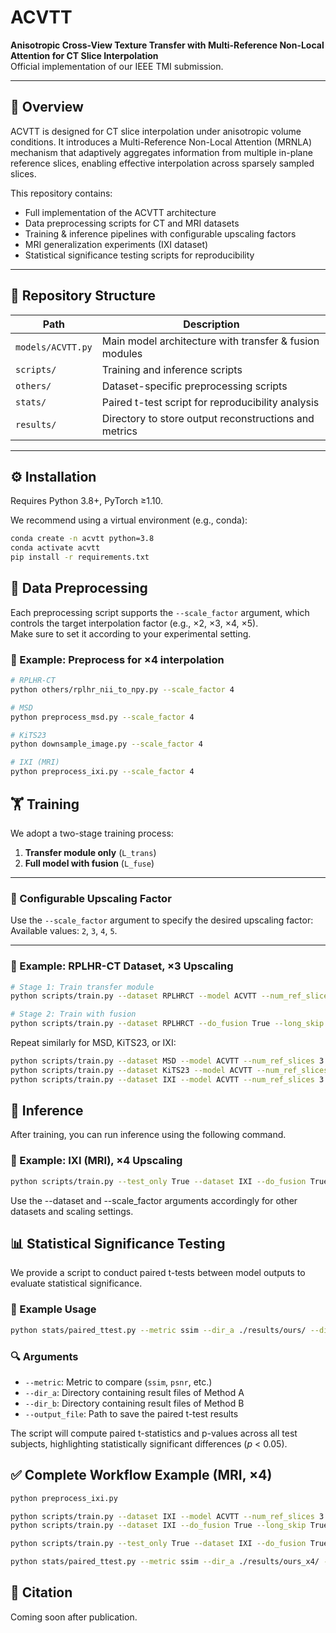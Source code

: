 # ACVTT
**Anisotropic Cross-View Texture Transfer with Multi-Reference Non-Local Attention for CT Slice Interpolation**  
Official implementation of our IEEE TMI submission.

---

## 🔧 Overview
ACVTT is designed for CT slice interpolation under anisotropic volume conditions. It introduces a Multi-Reference Non-Local Attention (MRNLA) mechanism that adaptively aggregates information from multiple in-plane reference slices, enabling effective interpolation across sparsely sampled slices.

This repository contains:
- Full implementation of the ACVTT architecture  
- Data preprocessing scripts for CT and MRI datasets  
- Training & inference pipelines with configurable upscaling factors  
- MRI generalization experiments (IXI dataset)  
- Statistical significance testing scripts for reproducibility

---

## 📁 Repository Structure

| Path                | Description                                                |
|---------------------|------------------------------------------------------------|
| `models/ACVTT.py`   | Main model architecture with transfer & fusion modules     |
| `scripts/`          | Training and inference scripts                             |
| `others/`           | Dataset-specific preprocessing scripts                     |
| `stats/`            | Paired t-test script for reproducibility analysis          |
| `results/`          | Directory to store output reconstructions and metrics      |

---

## ⚙️ Installation

Requires Python 3.8+, PyTorch ≥1.10.

We recommend using a virtual environment (e.g., conda):

```bash
conda create -n acvtt python=3.8
conda activate acvtt
pip install -r requirements.txt
```

## 🧹 Data Preprocessing

Each preprocessing script supports the `--scale_factor` argument, which controls the target interpolation factor (e.g., ×2, ×3, ×4, ×5).  
Make sure to set it according to your experimental setting.

### 📌 Example: Preprocess for ×4 interpolation
```bash
# RPLHR-CT
python others/rplhr_nii_to_npy.py --scale_factor 4

# MSD
python preprocess_msd.py --scale_factor 4

# KiTS23
python downsample_image.py --scale_factor 4

# IXI (MRI)
python preprocess_ixi.py --scale_factor 4
```

## 🏋️ Training

We adopt a two-stage training process:

1. **Transfer module only** (`L_trans`)
2. **Full model with fusion** (`L_fuse`)

---

### 🔧 Configurable Upscaling Factor

Use the `--scale_factor` argument to specify the desired upscaling factor:  
Available values: `2`, `3`, `4`, `5`.

---

### 📌 Example: RPLHR-CT Dataset, ×3 Upscaling

```bash
# Stage 1: Train transfer module
python scripts/train.py --dataset RPLHRCT --model ACVTT --num_ref_slices 3 --scale_factor 3

# Stage 2: Train with fusion
python scripts/train.py --dataset RPLHRCT --do_fusion True --long_skip True --scale_factor 3
```

Repeat similarly for MSD, KiTS23, or IXI:
```bash
python scripts/train.py --dataset MSD --model ACVTT --num_ref_slices 3 --scale_factor 3
python scripts/train.py --dataset KiTS23 --model ACVTT --num_ref_slices 3 --scale_factor 3
python scripts/train.py --dataset IXI --model ACVTT --num_ref_slices 3 --scale_factor 3
```

## 🧪 Inference

After training, you can run inference using the following command.

### 📌 Example: IXI (MRI), ×4 Upscaling

```bash
python scripts/train.py --test_only True --dataset IXI --do_fusion True --long_skip True --scale_factor 4
```
Use the --dataset and --scale_factor arguments accordingly for other datasets and scaling settings.

## 📊 Statistical Significance Testing
We provide a script to conduct paired t-tests between model outputs to evaluate statistical significance.

### 🧪 Example Usage
```bash
python stats/paired_ttest.py --metric ssim --dir_a ./results/ours/ --dir_b ./results/baseline/ --output_file ./stats/ttest_results.txt
```

### 🔍 Arguments

- `--metric`: Metric to compare (`ssim`, `psnr`, etc.)
- `--dir_a`: Directory containing result files of Method A
- `--dir_b`: Directory containing result files of Method B
- `--output_file`: Path to save the paired t-test results

The script will compute paired t-statistics and p-values across all test subjects, highlighting statistically significant differences (*p* < 0.05).


## ✅ Complete Workflow Example (MRI, ×4)
```bash
python preprocess_ixi.py

python scripts/train.py --dataset IXI --model ACVTT --num_ref_slices 3 --scale_factor 4
python scripts/train.py --dataset IXI --do_fusion True --long_skip True --scale_factor 4

python scripts/train.py --test_only True --dataset IXI --do_fusion True --long_skip True --scale_factor 4

python stats/paired_ttest.py --metric ssim --dir_a ./results/ours_x4/ --dir_b ./results/baseline_x4/
```

## 📌 Citation
Coming soon after publication.


